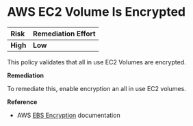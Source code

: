 # AWS EC2 Volume Is Encrypted

| Risk     | Remediation Effort |
| :------- | :----------------- |
| **High** | **Low**            |

This policy validates that all in use EC2 Volumes are encrypted.

**Remediation**

To remediate this, enable encryption an all in use EC2 volumes.

**Reference**

- AWS [EBS Encryption](https://docs.aws.amazon.com/AWSEC2/latest/UserGuide/EBSEncryption.html) documentation
